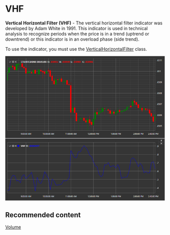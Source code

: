 # VHF

**Vertical Horizontal Filter (VHF)** \- The vertical horizontal filter indicator was developed by Adam White in 1991. This indicator is used in technical analysis to recognize periods when the price is in a trend (uptrend or downtrend) or this indicator is in an overload phase (side trend). 

To use the indicator, you must use the [VerticalHorizontalFilter](xref:StockSharp.Algo.Indicators.VerticalHorizontalFilter) class. 

![IndicatorVerticalHorizontalFilter](../../../../images/indicatorverticalhorizontalfilter.png)

## Recommended content

[Volume](volume.md)
